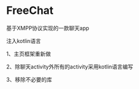 # FreeChat
基于XMPP协议实现的一款聊天app

注入kotlin语言

1、主页框架重新做

2、除聊天activity外所有的activity采用kotlin语言编写

3、移除不必要的库
